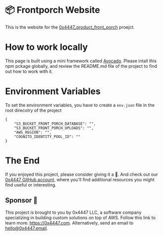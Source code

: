 # 📦 Frontporch Website

This is the website for the [0x4447_product_front_porch](https://github.com/0x4447/0x4447_product_front_porch) proejct.

# How to work locally

This page is built using a mini framework called [Avocado](https://github.com/0x4447/0x4447-cli-node-avocado). Please intall this npm pckage globally, and review the README.md file of the project to find out how to work with it.

# Environment Variables

To set the environment variables, you have to create a `env.json` file in the root direcotry of the project

```josn
{
    "S3_BUCKET_FRONT_PORCH_DATABASE": "",
    "S3_BUCKET_FRONT_PORCH_UPLOADS": "",
    "AWS_REGION": "",
    "COGNITO_IDENTITY_POOL_ID": ""
}
```

# The End

If you enjoyed this project, please consider giving it a 🌟. And check out our [0x4447 GitHub account](https://github.com/0x4447), where you'll find additional resources you might find useful or interesting.

## Sponsor 🎊

This project is brought to you by 0x4447 LLC, a software company specializing in building custom solutions on top of AWS. Follow this link to learn more: https://0x4447.com. Alternatively, send an email to [hello@0x4447.email](mailto:hello@0x4447.email?Subject=Hello%20From%20Repo&Body=Hi%2C%0A%0AMy%20name%20is%20NAME%2C%20and%20I%27d%20like%20to%20get%20in%20touch%20with%20someone%20at%200x4447.%0A%0AI%27d%20like%20to%20discuss%20the%20following%20topics%3A%0A%0A-%20LIST_OF_TOPICS_TO_DISCUSS%0A%0ASome%20useful%20information%3A%0A%0A-%20My%20full%20name%20is%3A%20FIRST_NAME%20LAST_NAME%0A-%20My%20time%20zone%20is%3A%20TIME_ZONE%0A-%20My%20working%20hours%20are%20from%3A%20TIME%20till%20TIME%0A-%20My%20company%20name%20is%3A%20COMPANY%20NAME%0A-%20My%20company%20website%20is%3A%20https%3A%2F%2F%0A%0ABest%20regards.).

